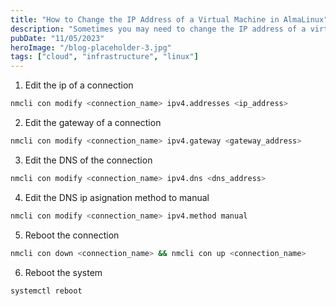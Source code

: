 ```yaml
---
title: "How to Change the IP Address of a Virtual Machine in AlmaLinux"
description: "Sometimes you may need to change the IP address of a virtual machine in AlmaLinux. This can be done by editing the network configuration file and restarting the network service."
pubDate: "11/05/2023"
heroImage: "/blog-placeholder-3.jpg"
tags: ["cloud", "infrastructure", "linux"]
---
```


1. Edit the ip of a connection

```bash
nmcli con modify <connection_name> ipv4.addresses <ip_address>
```

2. Edit the gateway of a connection

```bash
nmcli con modify <connection_name> ipv4.gateway <gateway_address>
```

3. Edit the DNS of the connection

```bash
nmcli con modify <connection_name> ipv4.dns <dns_address>
```

4. Edit the DNS ip asignation method to manual

```bash
nmcli con modify <connection_name> ipv4.method manual
```

5. Reboot the connection

```bash
nmcli con down <connection_name> && nmcli con up <connection_name>
```

6. Reboot the system

```bash
systemctl reboot
```
